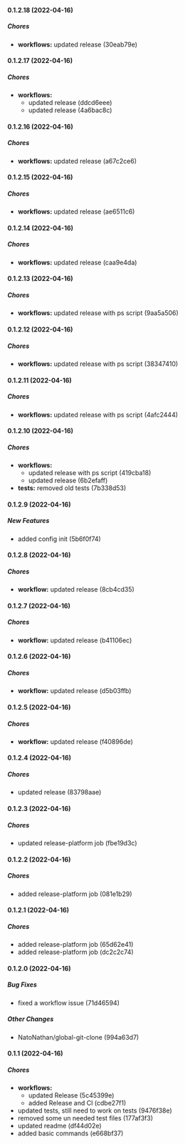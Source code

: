 #### 0.1.2.18 (2022-04-16)

##### Chores

* **workflows:**  updated release (30eab79e)

#### 0.1.2.17 (2022-04-16)

##### Chores

* **workflows:**
  *  updated release (ddcd6eee)
  *  updated release (4a6bac8c)

#### 0.1.2.16 (2022-04-16)

##### Chores

* **workflows:**  updated release (a67c2ce6)

#### 0.1.2.15 (2022-04-16)

##### Chores

* **workflows:**  updated release (ae6511c6)

#### 0.1.2.14 (2022-04-16)

##### Chores

* **workflows:**  updated release (caa9e4da)

#### 0.1.2.13 (2022-04-16)

##### Chores

* **workflows:**  updated release with ps script (9aa5a506)

#### 0.1.2.12 (2022-04-16)

##### Chores

* **workflows:**  updated release with ps script (38347410)

#### 0.1.2.11 (2022-04-16)

##### Chores

* **workflows:**  updated release with ps script (4afc2444)

#### 0.1.2.10 (2022-04-16)

##### Chores

* **workflows:**
  *  updated release with ps script (419cba18)
  *  updated release (6b2efaff)
* **tests:**  removed old tests (7b338d53)

#### 0.1.2.9 (2022-04-16)

##### New Features

*  added config init (5b6f0f74)

#### 0.1.2.8 (2022-04-16)

##### Chores

* **workflow:**  updated release (8cb4cd35)

#### 0.1.2.7 (2022-04-16)

##### Chores

* **workflow:**  updated release (b41106ec)

#### 0.1.2.6 (2022-04-16)

##### Chores

* **workflow:**  updated release (d5b03ffb)

#### 0.1.2.5 (2022-04-16)

##### Chores

* **workflow:**  updated release (f40896de)

#### 0.1.2.4 (2022-04-16)

##### Chores

*  updated release (83798aae)

#### 0.1.2.3 (2022-04-16)

##### Chores

*  updated release-platform job (fbe19d3c)

#### 0.1.2.2 (2022-04-16)

##### Chores

*  added release-platform job (081e1b29)

#### 0.1.2.1 (2022-04-16)

##### Chores

*  added release-platform job (65d62e41)
*  added release-platform job (dc2c2c74)

#### 0.1.2.0 (2022-04-16)

##### Bug Fixes

*  fixed a workflow issue (71d46594)

##### Other Changes

* NatoNathan/global-git-clone (994a63d7)

#### 0.1.1 (2022-04-16)

##### Chores

* **workflows:**
  *  updated Release (5c45399e)
  *  added Release and CI (cdbe27f1)
*  updated tests, still need to work on tests (9476f38e)
*  removed some un needed test files (177af3f3)
*  updated readme (df44d02e)
*  added basic commands (e668bf37)

